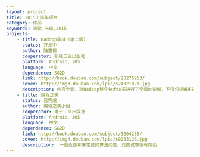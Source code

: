```yaml
---
layout: project
title: 2015上半年项目
category: 作品
keywords: 阅读,书单,2015
projects:
    - title: Hadoop实战（第二版）
      status: 开发中
      author: 陆嘉恒
      cooperator: 机械工业出版社
      platform: Android、iOS
      language: 中文
      dependence: SG2D
      link: http://book.douban.com/subject/20275953/
      cover: http://img3.douban.com/lpic/s24321021.jpg
      description: 内容全面，对Hadoop整个技术体系进行了全面的讲解，不仅包括HDFS、MapReduce等核心内容，而且还包括Hive、HBase、ZooKeeper等与Hadoop技术相关的重要内容。
    - title: 编程之美
      status: 已完成
      author: 编程之美小组
      cooperator: 电子工业出版社
      platform: Android、iOS
      language: 中文
      dependence: SG2D
      link: http://book.douban.com/subject/3004255/
      cover: http://img4.douban.com/lpic/s9233126.jpg
      description:  一些近些年来常见的算法问题，对面试等很有帮助
---
```

